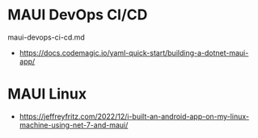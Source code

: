# MAUI DevOps CI/CD

maui-devops-ci-cd.md

*   https://docs.codemagic.io/yaml-quick-start/building-a-dotnet-maui-app/


# MAUI Linux


*   https://jeffreyfritz.com/2022/12/i-built-an-android-app-on-my-linux-machine-using-net-7-and-maui/

